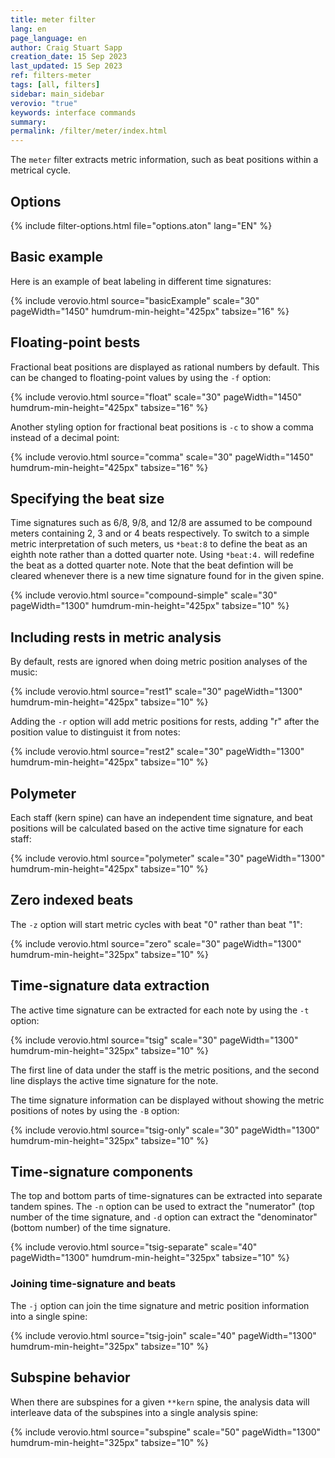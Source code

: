 ```yaml
---
title: meter filter
lang: en
page_language: en
author: Craig Stuart Sapp
creation_date: 15 Sep 2023
last_updated: 15 Sep 2023
ref: filters-meter
tags: [all, filters]
sidebar: main_sidebar
verovio: "true"
keywords: interface commands 
summary: 
permalink: /filter/meter/index.html
---
```


The `meter` filter extracts metric information, such as beat positions
within a metrical cycle.

<h2> Options </h2>

{% include filter-options.html file="options.aton" lang="EN" %}


<h2> Basic example </h2>

Here is an example of beat labeling in different time signatures:

{% include verovio.html
	source="basicExample"
	scale="30"
	pageWidth="1450"
	humdrum-min-height="425px"
	tabsize="16"
%}
<script type="text/x-humdrum" id="basicExample">
!!!filter: meter
**kern
*M4/4
=1
4c
4d
4e
4f
=2
*M2/2
4c
4d
4e
4f
=3
*M8/8
4c
4d
4e
4f
==
*-
</script>

<h2> Floating-point bests </h2>

<a name="option-f"></a>
Fractional beat positions are displayed as rational numbers by
default.  This can be changed to floating-point values by using the
`-f` option:

{% include verovio.html
	source="float"
	scale="30"
	pageWidth="1450"
	humdrum-min-height="425px"
	tabsize="16"
%}
<script type="text/x-humdrum" id="float">
!!!filter: meter -f
**kern
*M4/4
=1
4c
4d
4e
4f
=2
*M2/2
4c
4d
4e
4f
=3
*M8/8
4c
4d
4e
4f
==
*-
</script>

<a name="option-c"></a>
Another styling option for fractional beat positions is `-c` to show a
comma instead of a decimal point:

{% include verovio.html
	source="comma"
	scale="30"
	pageWidth="1450"
	humdrum-min-height="425px"
	tabsize="16"
%}
<script type="text/x-humdrum" id="comma">
!!!filter: meter -fc
**kern
*M4/4
=1
4c
4d
4e
4f
=2
*M2/2
4c
4d
4e
4f
=3
*M8/8
4c
4d
4e
4f
==
*-
</script>




<h2> Specifying the beat size </h2>

Time signatures such as 6/8, 9/8, and 12/8 are assumed to be compound
meters containing 2, 3 and or 4 beats respectively.  To switch to
a simple metric interpretation of such meters, us `*beat:8` to
define the beat as an eighth note rather than a dotted quarter note.
Using `*beat:4.` will redefine the beat as a dotted quarter note.
Note that the beat defintion will be cleared whenever there is a
new time signature found for in the given spine.

{% include verovio.html
	source="compound-simple"
	scale="30"
	pageWidth="1300"
	humdrum-min-height="425px"
	tabsize="10"
%}
<script type="text/x-humdrum" id="compound-simple">
!!!filter: meter
**kern
*M6/8
=1
8cL
8d
8eJ
8fL
8g
8aJ
=2
*M6/8
*beat:8
8cL
8d
8eJ
8fL
8g
8aJ
=3
*beat:4.
8cL
8d
8eJ
8fL
8g
8aJ
=4
*beat:16
8cL
8d
8eJ
8fL
8g
8aJ
==
*-
</script>

<a name="option-r"></a>
<h2> Including rests in metric analysis </h2>

By default, rests are ignored when doing metric position analyses
of the music:

{% include verovio.html
	source="rest1"
	scale="30"
	pageWidth="1300"
	humdrum-min-height="425px"
	tabsize="10"
%}
<script type="text/x-humdrum" id="rest1">
!!!filter: meter
**kern
*M4/4
4c
2r
4d
=2
4c
4r
4e
4f
=
*-
</script>

Adding the `-r` option will add metric positions for rests, adding "r" after 
the position value to distinguist it from notes:

{% include verovio.html
	source="rest2"
	scale="30"
	pageWidth="1300"
	humdrum-min-height="425px"
	tabsize="10"
%}
<script type="text/x-humdrum" id="rest2">
!!!filter: meter -r
**kern
*M4/4
4c
2r
4d
=2
4c
4r
4e
4f
=
*-
</script>


<h2> Polymeter </h2>

Each staff (kern spine) can have an independent time signature, and beat
positions will be calculated based on the active time signature for each staff:

{% include verovio.html
	source="polymeter"
	scale="30"
	pageWidth="1300"
	humdrum-min-height="425px"
	tabsize="10"
%}
<script type="text/x-humdrum" id="polymeter">
!!!filter: meter
**kern	**kern	**kern
*M4/4	*M3/4	*M6/8
=1	=1	=1
4c	4c	8cL
.	.	8d
4d	4d	8eJ
.	.	8fL
4e	4e	8g
.	.	8aJ
=-	=2	=2
4f	4c	8cL
.	.	8d
=2	=-	=-
4c	4d	8eJ
.	.	8fL
4d	4e	8g
.	.	8aJ
=-	=3	=3
4e	4c	8cL
.	.	8d
4f	4d	8eJ
.	.	8fL
=3	=-	=-
4c	4e	8g
.	.	8aJ
=-	=4	=4
4d	4c	8cL
.	.	8d
4e	4d	8eJ
.	.	8fL
4f	4e	8g
.	.	8aJ
==	==	==
*-	*-	*-
</script>


<a name="option-z"></a>
<h2> Zero indexed beats </h2>

The `-z` option will start metric cycles with beat "0" rather than beat "1":

{% include verovio.html
	source="zero"
	scale="30"
	pageWidth="1300"
	humdrum-min-height="325px"
	tabsize="10"
%}
<script type="text/x-humdrum" id="zero">
!!!filter: meter | meter -z
**kern
*M4/4
=1
4c
4d
4e
4f
=2
*M2/2
2c
2d
=3
*M3/2
1.c
==
*-
</script>



<h2> Time-signature data extraction </h2>

<a name="option-t"></a>
The active time signature can be extracted for each note by using
the `-t` option:


{% include verovio.html
	source="tsig"
	scale="30"
	pageWidth="1300"
	humdrum-min-height="325px"
	tabsize="10"
%}
<script type="text/x-humdrum" id="tsig">
!!!filter: meter -t
**kern
*M4/4
=1
4c
4d
4e
4f
=2
*M2/2
2c
2d
=3
*M3/2
1.c
==
*-
</script>

The first line of data under the staff is the metric positions, and
the second line displays the active time signature for the note.


<a name="option-B"></a>
The time signature information can be displayed without showing the 
metric positions of notes by using the `-B` option:

{% include verovio.html
	source="tsig-only"
	scale="30"
	pageWidth="1300"
	humdrum-min-height="325px"
	tabsize="10"
%}
<script type="text/x-humdrum" id="tsig-only">
!!!filter: meter -tB
**kern
*M4/4
=1
4c
4d
4e
4f
=2
*M2/2
2c
2d
=3
*M3/2
1.c
==
*-
</script>

<h2> Time-signature components </h2>


<a name="option-n"></a>
<a name="option-d"></a>

The top and bottom parts of time-signatures can be extracted into
separate tandem spines.  The `-n` option can be used to extract the
"numerator" (top number of the time signature, and `-d` option can
extract the "denominator" (bottom number) of the time signature.

{% include verovio.html
	source="tsig-separate"
	scale="40"
	pageWidth="1300"
	humdrum-min-height="325px"
	tabsize="10"
%}
<script type="text/x-humdrum" id="tsig-separate">
!!!filter: meter -Bnd
**kern
*M4/4
=1
4c
4d
4e
4f
=2
*M2/2
2c
2d
=3
*M3/2
1.c
==
*-
</script>

<h3> Joining time-signature and beats </h3>

The `-j` option can join the time signature and metric position
information into a single spine:

{% include verovio.html
	source="tsig-join"
	scale="40"
	pageWidth="1300"
	humdrum-min-height="325px"
	tabsize="10"
%}
<script type="text/x-humdrum" id="tsig-join">
!!!filter: meter -j
**kern
*M4/4
=1
4c
4d
4e
4f
=2
*M2/2
2c
2d
=3
*M3/2
1.c
==
*-
</script>

<h2> Subspine behavior </h2>

When there are subspines for a given `**kern` spine, the analysis
data will interleave data of the subspines into a single analysis
spine:

{% include verovio.html
	source="subspine"
	scale="50"
	pageWidth="1300"
	humdrum-min-height="325px"
	tabsize="10"
%}
<script type="text/x-humdrum" id="subspine">
!!!filter: meter -fr
**kern
*M4/4
=1
*^
4cc	8gL
.	8fJ
2dd	4r
.	2g
4ff	.
=2	=2
2rdd	4re
.	4c
2dd	2d
*v	*v
=
*-
</script>





